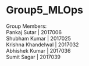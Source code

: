 # Group5_MLOps
Group Members: <br />
Pankaj Sutar | 2017006 <br/>
Shubham Kumar | 2017025 <br />
Krishna Khandelwal | 2017032 <br />
Abhishek Kumar | 2017036 <br />
Sumit Sagar | 2017039 

